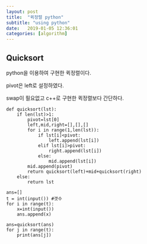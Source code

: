 ```yaml
---
layout: post
title:  "퀵정렬 python"
subtitle: "using python"
date:   2019-01-05 12:36:01
categories: [algorithm]
---
```

## Quicksort



python을 이용하여 구현한 퀵정렬이다.<br>

pivot은 left로 설정하였다.<br>

swap이 필요없고 c++로 구현한 퀵정렬보다 간단하다.<br>



~~~
def quicksort(lst):
    if len(lst)>1:
        pivot=lst[0]
        left,mid,right=[],[],[]
        for i in range(1,len(lst)):
            if lst[i]<pivot:
                left.append(lst[i])
            elif lst[i]>pivot:
                right.append(lst[i])
            else:
                mid.append(lst[i])
        mid.append(pivot)
        return quicksort(left)+mid+quicksort(right)
    else:
        return lst

ans=[]
t = int(input()) #갯수
for i in range(t):
    x=int(input())
    ans.append(x)

ans=quicksort(ans)
for j in range(t):
    print(ans[j])


~~~



